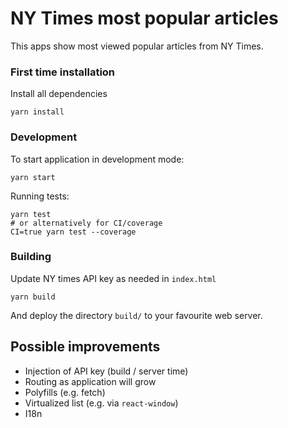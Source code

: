 # NY Times most popular articles

This apps show most viewed popular articles from NY Times.

### First time installation

Install all dependencies

```
yarn install
```

### Development

To start application in development mode:

```
yarn start
```

Running tests:

```
yarn test 
# or alternatively for CI/coverage
CI=true yarn test --coverage
```

### Building

Update NY times API key as needed in `index.html`

```
yarn build
```

And deploy the directory `build/` to your favourite web server.

## Possible improvements

- Injection of API key (build / server time)
- Routing as application will grow
- Polyfills (e.g. fetch)
- Virtualized list (e.g. via `react-window`)
- I18n